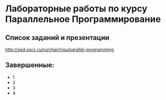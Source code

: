# Лабораторные работы по курсу Параллельное Программирование

## Список заданий и презентации

http://ssd.sscc.ru/ru/chair/nsu/parallel-programming

## Завершенные:

- 1
- 2
- 3
- 4

